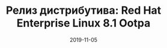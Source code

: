 ---
layout: post
title:  "Релиз дистрибутива: Red Hat Enterprise Linux 8.1 Ootpa"
date: 2019-11-05   
---